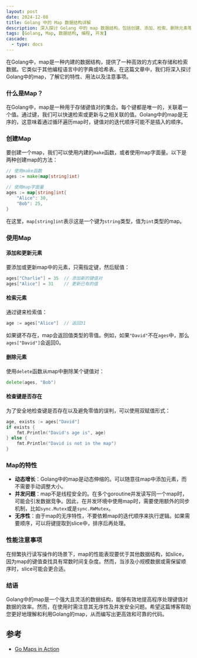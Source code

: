 ```yaml
---
layout: post
date: 2024-12-08
title: Golang 中的 Map 数据结构详解
description: 深入探讨 Golang 中的 map 数据结构，包括创建、添加、检索、删除元素等操作，以及注意事项和性能优化。
tags: [Golang, Map, 数据结构, 编程, 开发]
cascade:
  - type: docs
---
```


在Golang中，map是一种内建的数据结构，提供了一种高效的方式来存储和检索数据。它类似于其他编程语言中的字典或哈希表。在这篇文章中，我们将深入探讨Golang中的map，了解它的特性、用法以及注意事项。

### 什么是Map？

在Golang中，map是一种用于存储键值对的集合。每个键都是唯一的，关联着一个值。通过键，我们可以快速检索或更新与之相关联的值。Golang中的map是无序的，这意味着通过循环遍历map时，键值对的迭代顺序可能不是插入的顺序。

### 创建Map

要创建一个map，我们可以使用内建的`make`函数，或者使用map字面量。以下是两种创建map的方法：

```go
// 使用make函数
ages := make(map[string]int)

// 使用map字面量
ages := map[string]int{
    "Alice": 30,
    "Bob": 25,
}
```

在这里，`map[string]int`表示这是一个键为`string`类型，值为`int`类型的map。

### 使用Map

#### 添加和更新元素

要添加或更新map中的元素，只需指定键，然后赋值：

```go
ages["Charlie"] = 35  // 添加新的键值对
ages["Alice"] = 31    // 更新已有的值
```

#### 检索元素

通过键来检索值：

```go
age := ages["Alice"]  // 返回31
```

如果键不存在，map会返回值类型的零值。例如，如果`"David"`不在`ages`中，那么`ages["David"]`会返回0。

#### 删除元素

使用`delete`函数从map中删除某个键值对：

```go
delete(ages, "Bob")
```

#### 检查键是否存在

为了安全地检查键是否存在以及避免零值的误判，可以使用双赋值形式：

```go
age, exists := ages["David"]
if exists {
    fmt.Println("David's age is", age)
} else {
    fmt.Println("David is not in the map")
}
```

### Map的特性

- **动态增长**：Golang中的map是动态伸缩的。可以随意往map中添加元素，而不需要手动调整大小。
- **并发问题**：map不是线程安全的。在多个goroutine并发读写同一个map时，可能会引发数据竞争。因此，在并发环境中使用map时，需要使用额外的同步机制，比如`sync.Mutex`或是`sync.RWMutex`。
- **无序性**：由于map的无序特性，不要依赖map的迭代顺序来执行逻辑。如果需要顺序，可以将键提取到slice中，排序后再处理。

### 性能注意事项

在频繁执行读写操作的场景下，map的性能表现要优于其他数据结构，如slice，因为map的键值查找具有常数时间复杂度。然而，当涉及小规模数据或需保留顺序时，slice可能会更合适。

### 结语

Golang中的map是一个强大且灵活的数据结构，能够有效地提高程序处理键值对数据的效率。然而，在使用时需注意其无序性及并发安全问题。希望这篇博客帮助您更好地理解和利用Golang的map，从而编写出更高效和可靠的代码。

## 参考

- [Go Maps in Action](https://blog.golang.org/maps)